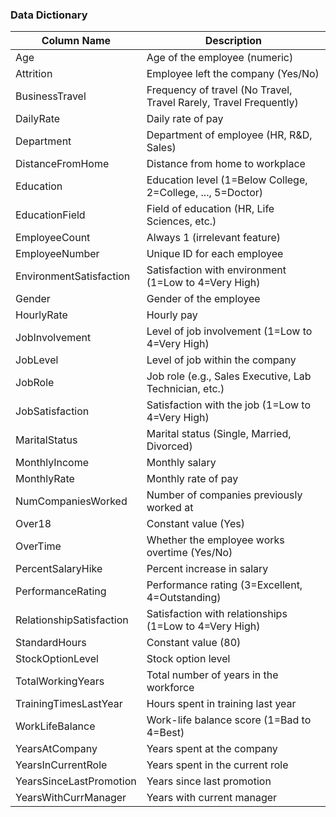 ### Data Dictionary

| Column Name                | Description                                                                 |
|---------------------------|-----------------------------------------------------------------------------|
| Age                       | Age of the employee (numeric)                                               |
| Attrition                 | Employee left the company (Yes/No)                                          |
| BusinessTravel            | Frequency of travel (No Travel, Travel Rarely, Travel Frequently)           |
| DailyRate                 | Daily rate of pay                                                           |
| Department                | Department of employee (HR, R&D, Sales)                                     |
| DistanceFromHome          | Distance from home to workplace                                             |
| Education                 | Education level (1=Below College, 2=College, ..., 5=Doctor)                  |
| EducationField            | Field of education (HR, Life Sciences, etc.)                                |
| EmployeeCount             | Always 1 (irrelevant feature)                                               |
| EmployeeNumber            | Unique ID for each employee                                                 |
| EnvironmentSatisfaction   | Satisfaction with environment (1=Low to 4=Very High)                         |
| Gender                    | Gender of the employee                                                      |
| HourlyRate                | Hourly pay                                                                  |
| JobInvolvement            | Level of job involvement (1=Low to 4=Very High)                              |
| JobLevel                  | Level of job within the company                                             |
| JobRole                   | Job role (e.g., Sales Executive, Lab Technician, etc.)                      |
| JobSatisfaction           | Satisfaction with the job (1=Low to 4=Very High)                             |
| MaritalStatus             | Marital status (Single, Married, Divorced)                                  |
| MonthlyIncome             | Monthly salary                                                              |
| MonthlyRate               | Monthly rate of pay                                                         |
| NumCompaniesWorked        | Number of companies previously worked at                                    |
| Over18                    | Constant value (Yes)                                                        |
| OverTime                  | Whether the employee works overtime (Yes/No)                                |
| PercentSalaryHike         | Percent increase in salary                                                  |
| PerformanceRating         | Performance rating (3=Excellent, 4=Outstanding)                              |
| RelationshipSatisfaction  | Satisfaction with relationships (1=Low to 4=Very High)                      |
| StandardHours             | Constant value (80)                                                         |
| StockOptionLevel          | Stock option level                                                          |
| TotalWorkingYears         | Total number of years in the workforce                                      |
| TrainingTimesLastYear     | Hours spent in training last year                                           |
| WorkLifeBalance           | Work-life balance score (1=Bad to 4=Best)                                   |
| YearsAtCompany            | Years spent at the company                                                  |
| YearsInCurrentRole        | Years spent in the current role                                             |
| YearsSinceLastPromotion   | Years since last promotion                                                  |
| YearsWithCurrManager      | Years with current manager                                                  |
